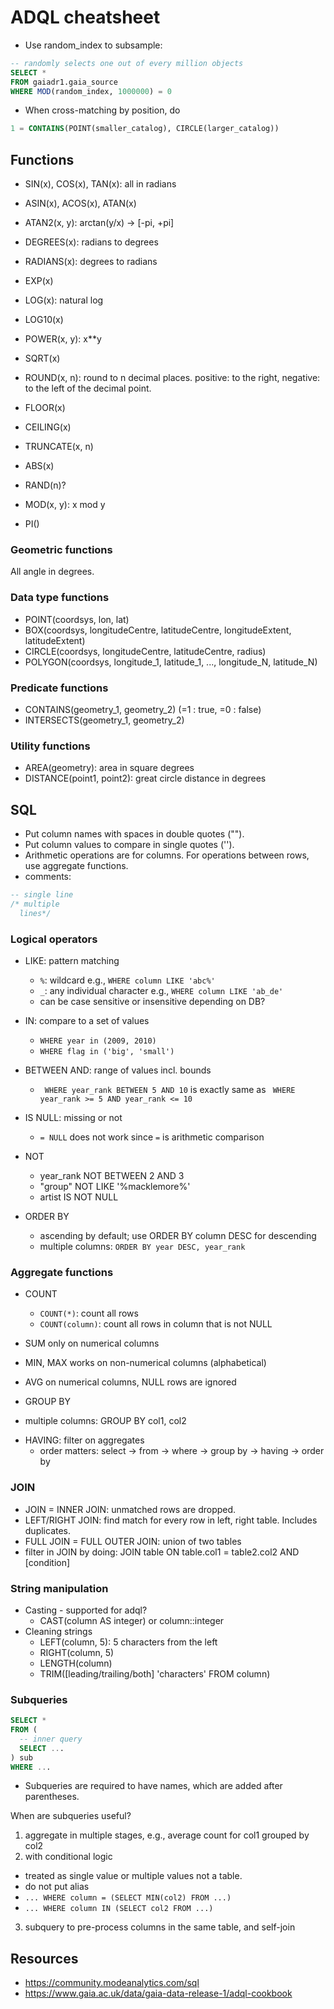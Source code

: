 
# ADQL cheatsheet

- Use random_index to subsample:

```sql
-- randomly selects one out of every million objects
SELECT *
FROM gaiadr1.gaia_source
WHERE MOD(random_index, 1000000) = 0
```

- When cross-matching by position, do

```sql
1 = CONTAINS(POINT(smaller_catalog), CIRCLE(larger_catalog))
```


## Functions
- SIN(x), COS(x), TAN(x): all in radians
- ASIN(x), ACOS(x), ATAN(x)
- ATAN2(x, y): arctan(y/x) -> [-pi, +pi]
- DEGREES(x): radians to degrees
- RADIANS(x): degrees to radians
- EXP(x)
- LOG(x): natural log
- LOG10(x)
- POWER(x, y): x**y
- SQRT(x)

- ROUND(x, n): round to n decimal places. positive: to the right, negative: to the left of the decimal point.
- FLOOR(x)
- CEILING(x)
- TRUNCATE(x, n)
- ABS(x)
- RAND(n)?
- MOD(x, y): x mod y
- PI()

### Geometric functions

All angle in degrees.

### Data type functions

- POINT(coordsys, lon, lat)
- BOX(coordsys, longitudeCentre, latitudeCentre, longitudeExtent, latitudeExtent)
- CIRCLE(coordsys, longitudeCentre, latitudeCentre, radius)
- POLYGON(coordsys, longitude_1, latitude_1, ..., longitude_N, latitude_N)

### Predicate functions

- CONTAINS(geometry_1, geometry_2) (=1 : true, =0 : false)
- INTERSECTS(geometry_1, geometry_2)

### Utility functions

- AREA(geometry): area in square degrees
- DISTANCE(point1, point2): great circle distance in degrees

## SQL

- Put column names with spaces in double quotes ("").
- Put column values to compare in single quotes ('').
- Arithmetic operations are for columns. For operations between rows, use aggregate functions.
- comments:
```SQL
-- single line
/* multiple
  lines*/
```

### Logical operators

* LIKE: pattern matching
  - `%`: wildcard e.g., `WHERE column LIKE 'abc%'`
  - `_`: any individual character e.g., `WHERE column LIKE 'ab_de'`
  - can be case sensitive or insensitive depending on DB?

* IN: compare to a set of values
  - `WHERE year in (2009, 2010)`
  - `WHERE flag in ('big', 'small')`

* BETWEEN AND: range of values incl. bounds
  - ` WHERE year_rank BETWEEN 5 AND 10` is exactly same as ` WHERE year_rank >= 5 AND year_rank <= 10`

* IS NULL: missing or not
  - `= NULL` does not work since `=` is arithmetic comparison
* NOT
  - year_rank NOT BETWEEN 2 AND 3
  - "group" NOT LIKE '%macklemore%'
  - artist IS NOT NULL


* ORDER BY
  - ascending by default; use ORDER BY column DESC for descending
  - multiple columns: `ORDER BY year DESC, year_rank`


### Aggregate functions

* COUNT
  - `COUNT(*)`: count all rows
  - `COUNT(column)`: count all rows in column that is not NULL
* SUM only on numerical columns
* MIN, MAX works on non-numerical columns (alphabetical)
* AVG on numerical columns, NULL rows are ignored

* GROUP BY
- multiple columns: GROUP BY col1, col2

* HAVING: filter on aggregates
  - order matters: select -> from -> where -> group by -> having -> order by

### JOIN

- JOIN = INNER JOIN: unmatched rows are dropped.
- LEFT/RIGHT JOIN: find match for every row in left, right table. Includes duplicates.
- FULL JOIN = FULL OUTER JOIN: union of two tables
- filter in JOIN by doing: JOIN table ON table.col1 = table2.col2 AND [condition]

### String manipulation

* Casting - supported for adql?
  - CAST(column AS integer) or column::integer
* Cleaning strings
  - LEFT(column, 5): 5 characters from the left
  - RIGHT(column, 5)
  - LENGTH(column)
  - TRIM([leading/trailing/both] 'characters' FROM column)


### Subqueries

```SQL
SELECT *
FROM (
  -- inner query
  SELECT ...
) sub
WHERE ...
```

- Subqueries are required to have names, which are added after parentheses.

When are subqueries useful?
1. aggregate in multiple stages, e.g., average count for col1 grouped by col2
2. with conditional logic
  - treated as single value or multiple values not a table.
  - do not put alias
  - `... WHERE column = (SELECT MIN(col2) FROM ...)`
  - `... WHERE column IN (SELECT col2 FROM ...)`
3. subquery to pre-process columns in the same table, and self-join


## Resources
- https://community.modeanalytics.com/sql
- https://www.gaia.ac.uk/data/gaia-data-release-1/adql-cookbook
